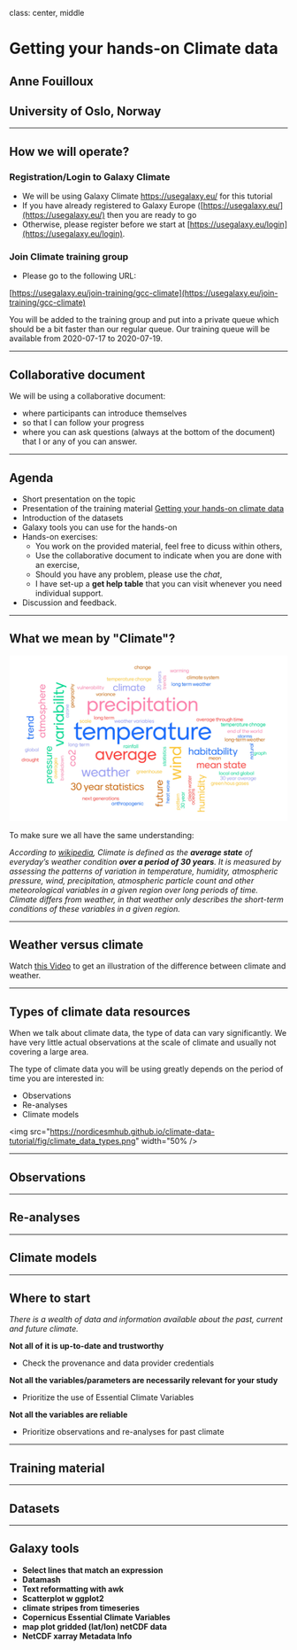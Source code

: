 class: center, middle

# Getting your hands-on Climate data

## Anne Fouilloux
## University of Oslo, Norway

---

##  How we will operate?

### Registration/Login to Galaxy Climate

- We will be using Galaxy Climate https://usegalaxy.eu/ for this tutorial
- If you have already registered to Galaxy Europe ([https://usegalaxy.eu/](https://usegalaxy.eu/) then you are ready to go
- Otherwise, please register before we start at [https://usegalaxy.eu/login](https://usegalaxy.eu/login).

### Join Climate training group

- Please go to the following URL:

[https://usegalaxy.eu/join-training/gcc-climate](https://usegalaxy.eu/join-training/gcc-climate)

You will be added to the training group and put into a private queue which should be a bit faster than our regular queue. Our training queue will be available from 2020-07-17 to 2020-07-19. 


---

## Collaborative document

We will be using a collaborative document:
- where participants can introduce themselves
- so that I can follow your progress
- where you can ask questions (always at the bottom of the document) that I or any of you can answer.


---

## Agenda


- Short presentation on the topic
- Presentation of the training material [Getting your hands-on climate data](https://training.galaxyproject.org/training-material/topics/climate/tutorials/climate-101/tutorial.html)
- Introduction of the datasets
- Galaxy tools you can use for the hands-on
- Hands-on exercises: 
    - You work on the provided material, feel free to dicuss within others,
    - Use the collaborative document to indicate when you are done with an exercise,
    - Should you have any problem, please use the *chat*,
    - I have set-up a **get help table** that you can visit whenever you need individual support.
- Discussion and feedback.


---

## What we mean by "Climate"?

<img src="word_cloud.png"/>

To make sure we all have the same understanding:

*According to [wikipedia](https://en.wikipedia.org/wiki/Climate), Climate is defined as the **average state** of everyday’s weather condition **over a period of 30 years**. It is measured by assessing the patterns of variation in temperature, humidity, atmospheric pressure, wind, precipitation, atmospheric particle count and other meteorological variables in a given region over long periods of time. Climate differs from weather, in that weather only describes the short-term conditions of these variables in a given region.*



---

## Weather versus climate

Watch [this Video](https://youtu.be/e0vj-0imOLw) to get an illustration of the difference between climate and weather.



---

## Types of climate data resources

When we talk about climate data, the type of data can vary significantly. We have very little actual observations at the scale of climate and usually not covering a large area.

The type of climate data you will be using greatly depends on the period of time you are interested in:

- Observations
- Re-analyses
- Climate models

<img src="https://nordicesmhub.github.io/climate-data-tutorial/fig/climate_data_types.png"  width="50% />

---

## Observations


---

## Re-analyses


---

## Climate models


---

## Where to start

*There is a wealth of data and information available about the past, current and future climate.*

**Not all of it is up-to-date and trustworthy**

- Check the provenance and data provider credentials

**Not all the variables/parameters are necessarily relevant for your study**

- Prioritize the use of Essential Climate Variables

**Not all the variables are reliable**

- Prioritize observations and re-analyses for past climate

---

## Training material


---

## Datasets

---

## Galaxy tools

- **Select lines that match an expression**
- **Datamash**
- **Text reformatting with awk**
- **Scatterplot w ggplot2**
- **climate stripes from timeseries**
- **Copernicus Essential Climate Variables**
- **map plot gridded (lat/lon) netCDF data**
- **NetCDF xarray Metadata Info**

